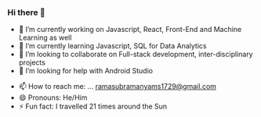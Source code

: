 ### Hi there 👋

- 🔭 I’m currently working on Javascript, React, Front-End and Machine Learning as well
- 🌱 I’m currently learning Javascript, SQL for Data Analytics
- 👯 I’m looking to collaborate on Full-stack development, inter-disciplinary projects
- 🤔 I’m looking for help with Android Studio
<!-- - 💬 Ask me about --->
- 📫 How to reach me: ... ramasubramanyams1729@gmail.com
- 😄 Pronouns: He/Him
- ⚡ Fun fact: I travelled 21 times around the Sun
